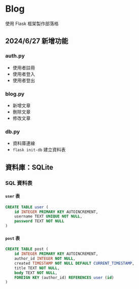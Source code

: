 # Blog
使用 Flask 框架製作部落格

## 2024/6/27 新增功能

### auth.py
- 使用者註冊
- 使用者登入
- 使用者登出

### blog.py
- 新增文章
- 刪除文章
- 修改文章

### db.py
- 資料庫連線
- `flask init-db` 建立資料表

## 資料庫：SQLite

### SQL 資料表

#### `user` 表
```sql
CREATE TABLE user (
    id INTEGER PRIMARY KEY AUTOINCREMENT,
    username TEXT UNIQUE NOT NULL,
    password TEXT NOT NULL
)
```
#### `post` 表
```sql
CREATE TABLE post (
    id INTEGER PRIMARY KEY AUTOINCREMENT,
    author_id INTEGER NOT NULL,
    created TIMESTAMP NOT NULL DEFAULT CURRENT_TIMESTAMP,
    title TEXT NOT NULL,
    body TEXT NOT NULL,
    FOREIGN KEY (author_id) REFERENCES user (id)
)

